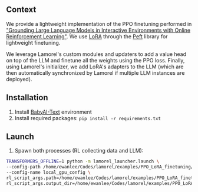 ## Context
We provide a lightweight implementation of the PPO finetuning performed in ["Grounding Large Language Models in Interactive Environments with Online Reinforcement Learning"](https://arxiv.org/abs/2302.02662).
We use [LoRA](https://arxiv.org/abs/2106.09685) through the [Peft](https://github.com/huggingface/peft) library for lightweight finetuning.

We leverage Lamorel's custom modules and updaters to add a value head on top of the LLM and finetune all the weights using the PPO loss.
Finally, using Lamorel's initializer, we add LoRA's adapters to the LLM (which are then automatically synchronized by Lamorel if multiple LLM instances are deployed).

## Installation
1. Install [BabyAI-Text](https://github.com/flowersteam/Grounding_LLMs_with_online_RL/tree/main/babyai-text) environment
2. Install required packages: `pip install -r requirements.txt`

## Launch
1. Spawn both processes (RL collecting data and LLM):
<!-- ```bash
python -m lamorel_launcher.launch \
       --config-path /home/ewanlee/Codes/lamorel/examples/PPO_LoRA_finetuning/ \ 
       --config-name /home/ewanlee/Codes/lamorel/examples/PPO_LoRA_finetuning/local_gpu_config \
       rl_script_args.path=PROJECT_PATH/examples/PPO_finetuning/main.py \
       rl_script_args.output_dir=YOUR_OUTPUT_DIR \
       lamorel_args.accelerate_args.machine_rank=0 \
       lamorel_args.llm_args.model_path=PATH_TO_YOUR_LLM
``` -->
```bash
TRANSFORMERS_OFFLINE=1 python -m lamorel_launcher.launch \
--config-path /home/ewanlee/Codes/lamorel/examples/PPO_LoRA_finetuning/ \
--config-name local_gpu_config \
rl_script_args.path=/home/ewanlee/Codes/lamorel/examples/PPO_LoRA_finetuning/main.py \
rl_script_args.output_dir=/home/ewanlee/Codes/lamorel/examples/PPO_LoRA_finetuning/logs \
```